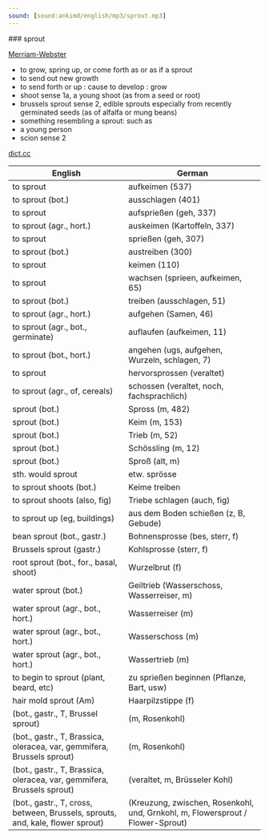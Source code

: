 ```yaml
---
sound: [sound:ankimd/english/mp3/sprout.mp3]
---
```


\### sprout

[Merriam-Webster](https://www.merriam-webster.com/dictionary/sprout)

- to grow, spring up, or come forth as or as if a sprout
- to send out new growth
- to send forth or up : cause to develop : grow
- shoot sense 1a, a young shoot (as from a seed or root)
- brussels sprout sense 2, edible sprouts especially from recently germinated seeds (as of alfalfa or mung beans)
- something resembling a sprout: such as
- a young person
- scion sense 2

[dict.cc](https://www.dict.cc/sprout)

| English        | German       |
| -------------- | ------------ |
| to sprout | aufkeimen (537) |
| to sprout (bot.) | ausschlagen (401) |
| to sprout | aufsprießen (geh, 337) |
| to sprout (agr., hort.) | auskeimen (Kartoffeln, 337) |
| to sprout | sprießen (geh, 307) |
| to sprout (bot.) | austreiben (300) |
| to sprout | keimen (110) |
| to sprout | wachsen (sprieen, aufkeimen, 65) |
| to sprout (bot.) | treiben (ausschlagen, 51) |
| to sprout (agr., hort.) | aufgehen (Samen, 46) |
| to sprout (agr., bot., germinate) | auflaufen (aufkeimen, 11) |
| to sprout (bot., hort.) | angehen (ugs, aufgehen, Wurzeln, schlagen, 7) |
| to sprout | hervorsprossen (veraltet) |
| to sprout (agr., of, cereals) | schossen (veraltet, noch, fachsprachlich) |
| sprout (bot.) | Spross (m, 482) |
| sprout (bot.) | Keim (m, 153) |
| sprout (bot.) | Trieb (m, 52) |
| sprout (bot.) | Schössling (m, 12) |
| sprout (bot.) | Sproß (alt, m) |
| sth. would sprout | etw. sprösse |
| to sprout shoots (bot.) | Keime treiben |
| to sprout shoots (also, fig) | Triebe schlagen (auch, fig) |
| to sprout up (eg, buildings) | aus dem Boden schießen (z, B, Gebude) |
| bean sprout (bot., gastr.) | Bohnensprosse (bes, sterr, f) |
| Brussels sprout (gastr.) | Kohlsprosse (sterr, f) |
| root sprout (bot., for., basal, shoot) | Wurzelbrut (f) |
| water sprout (bot.) | Geiltrieb (Wasserschoss, Wasserreiser, m) |
| water sprout (agr., bot., hort.) | Wasserreiser (m) |
| water sprout (agr., bot., hort.) | Wasserschoss (m) |
| water sprout (agr., bot., hort.) | Wassertrieb (m) |
| to begin to sprout (plant, beard, etc) | zu sprießen beginnen (Pflanze, Bart, usw) |
| hair mold sprout (Am) | Haarpilzstippe (f) |
|  (bot., gastr., T, Brussel sprout) |  (m, Rosenkohl) |
|  (bot., gastr., T, Brassica, oleracea, var, gemmifera, Brussels sprout) |  (m, Rosenkohl) |
|  (bot., gastr., T, Brassica, oleracea, var, gemmifera, Brussels sprout) |  (veraltet, m, Brüsseler Kohl) |
|  (bot., gastr., T, cross, between, Brussels, sprouts, and, kale, flower sprout) |  (Kreuzung, zwischen, Rosenkohl, und, Grnkohl, m, Flowersprout / Flower-Sprout) |
